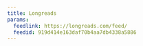 ```yaml
---
title: Longreads
params:
  feedlink: https://longreads.com/feed/
  feedid: 919d414e163daf70b4aa7db4338a5886
---
```

